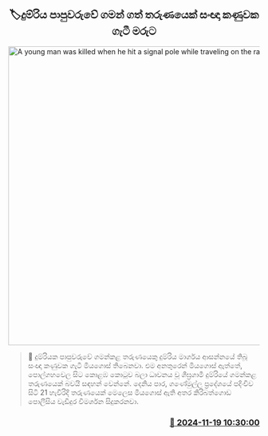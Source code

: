<p align='center'><b><h2 align='center' title='A young man was killed when he hit a signal pole while traveling on the railway platform'>🏷දුම්රිය පාපුවරුවේ ගමන් ගත් තරුණයෙක් සංඥා කණුවක ගැටී මරුට</h2></b></p>
<p align='center'><img src='https://helakuru.sgp1.cdn.digitaloceanspaces.com/esana/images/lib/dead-body-new.jpg' width='600' alt='A young man was killed when he hit a signal pole while traveling on the railway platform'></p>

>📝 දුම්රියක පාපුවරුවේ ගමන්කළ තරුණයෙකු දුම්රිය මාර්ගය ආසන්නයේ තිබූ සංඥා කණුවක ගැටී මියගොස් තිබෙනවා.
එම අනතුරෙන් මියගොස් ඇත්තේ, පොල්ගහවෙල සිට කොළඹ කොටුව බලා ධාවනය වූ ශීඝ්‍රගාමී දුම්රියේ ගමන්කළ තරුණයෙක් බවයි සඳහන් වෙන්නේ.
දෙනිය පාර, ගණේමුල්ල ප්‍රදේශයේ පදිංචිව සිටි 21 හැවිරිදි තරුණයෙක් මෙලෙස මියගොස් ඇති අතර කිරිබත්ගොඩ පොලීසිය වැඩිදුර විමර්ශන සිදුකරනවා.


<h3 align='right'><a href='https://www.helakuru.lk/esana/p/105215/'>📅 2024-11-19 10:30:00</a></h3>
